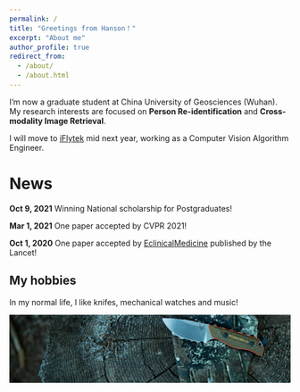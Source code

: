 ```yaml
---
permalink: /
title: "Greetings from Hanson！"
excerpt: "About me"
author_profile: true
redirect_from: 
  - /about/
  - /about.html
---
```



I’m now a graduate student at China University of Geosciences (Wuhan). My research interests are focused on **Person Re-identification** and **Cross-modality Image Retrieval**.

I will move to [iFlytek](https://www.iflytek.com/index.html) mid next year, working as a Computer Vision Algorithm Engineer.

News
======
**Oct 9, 2021** Winning National scholarship for Postgraduates!
 
**Mar 1, 2021** One paper accepted by CVPR 2021!

**Oct 1, 2020** One paper accepted by [EclinicalMedicine](https://www.thelancet.com/journals/eclinm/home) published by the Lancet!


My hobbies
------
In my normal life, I like knifes, mechanical watches and music!

![Image text](https://raw.githubusercontent.com/hansonchen1996/hansonchen1996.github.io/master/images/Hunting_Knives.jpg)
